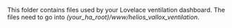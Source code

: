 This folder contains files used by your Lovelace ventilation dashboard.
The files need to go into _(your_ha_root)/www/helios_vallox_ventilation_.
